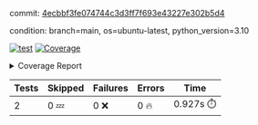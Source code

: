 commit: [4ecbbf3fe074744c3d3ff7f693e43227e302b5d4](https://github.com/rcmdnk/python-template/tree/4ecbbf3fe074744c3d3ff7f693e43227e302b5d4)

condition: branch=main, os=ubuntu-latest, python_version=3.10

[![test](https://github.com/rcmdnk/python-template/actions/workflows/test.yml/badge.svg)](https://github.com/rcmdnk/python-template/actions/runs/9151805593)
<a href="https://github.com/rcmdnk/python-template/blob/4ecbbf3fe074744c3d3ff7f693e43227e302b5d4/README.md"><img alt="Coverage" src="https://img.shields.io/badge/Coverage-100%25-brightgreen.svg" /></a><details><summary>Coverage Report </summary><table><tr><th>File</th><th>Stmts</th><th>Miss</th><th>Cover</th></tr><tbody><tr><td><b>TOTAL</b></td><td><b>4</b></td><td><b>0</b></td><td><b>100%</b></td></tr></tbody></table></details>

| Tests | Skipped | Failures | Errors | Time |
| ----- | ------- | -------- | -------- | ------------------ |
| 2 | 0 :zzz: | 0 :x: | 0 :fire: | 0.927s :stopwatch: |

